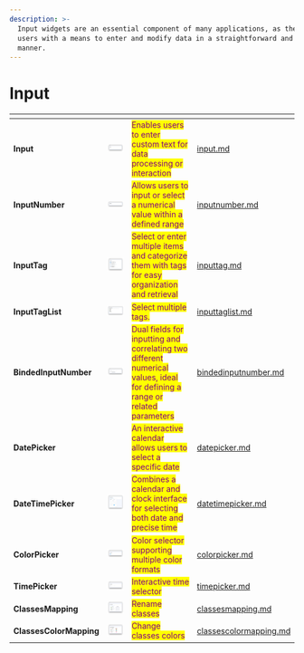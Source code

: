 ```yaml
---
description: >-
  Input widgets are an essential component of many applications, as they provide
  users with a means to enter and modify data in a straightforward and intuitive
  manner.
---
```


# Input

<table data-card-size="large" data-view="cards"><thead><tr><th></th><th></th><th></th><th data-hidden data-card-target data-type="content-ref"></th></tr></thead><tbody><tr><td><strong>Input</strong></td><td><img src="../../../.gitbook/assets/image (20).png" alt="" data-size="original"></td><td><mark style="color:purple;">Enables users to enter custom text for data processing or interaction</mark></td><td><a href="input.md">input.md</a></td></tr><tr><td><strong>InputNumber</strong></td><td><img src="../../../.gitbook/assets/widgets-inputNumber.png" alt=""></td><td><mark style="color:purple;">Allows users to input or select a numerical value within a defined range</mark></td><td><a href="inputnumber.md">inputnumber.md</a></td></tr><tr><td><strong>InputTag</strong></td><td><img src="../../../.gitbook/assets/widget-tagInput.png" alt=""></td><td><mark style="color:purple;">Select or enter multiple items and categorize them with tags for easy organization and retrieval</mark></td><td><a href="inputtag.md">inputtag.md</a></td></tr><tr><td><strong>InputTagList</strong></td><td><img src="../../../.gitbook/assets/widget-tagInputList.png" alt=""></td><td><mark style="color:purple;">Select multiple tags.</mark></td><td><a href="inputtaglist.md">inputtaglist.md</a></td></tr><tr><td><strong>BindedInputNumber</strong></td><td><img src="../../../.gitbook/assets/image (7).png" alt=""></td><td><mark style="color:purple;">Dual fields for inputting and correlating two different numerical values, ideal for defining a range or related parameters</mark></td><td><a href="bindedinputnumber.md">bindedinputnumber.md</a></td></tr><tr><td><strong>DatePicker</strong></td><td><img src="https://user-images.githubusercontent.com/79905215/226652706-16c62fd6-4230-440b-acbb-5256f10af3cf.png" alt=""></td><td><mark style="color:purple;">An interactive calendar allows users to select a specific date</mark></td><td><a href="datepicker.md">datepicker.md</a></td></tr><tr><td><strong>DateTimePicker</strong></td><td><img src="../../../.gitbook/assets/264597308-fec26f04-67d7-469d-b7d8-a0d783d3d873.png" alt=""></td><td><mark style="color:purple;">Combines a calendar and clock interface for selecting both date and precise time</mark><br></td><td><a href="datetimepicker.md">datetimepicker.md</a></td></tr><tr><td><strong>ColorPicker</strong></td><td><img src="../../../.gitbook/assets/color-picker.png" alt="" data-size="original"></td><td><mark style="color:purple;">Color selector supporting multiple color formats</mark></td><td><a href="colorpicker.md">colorpicker.md</a></td></tr><tr><td><strong>TimePicker</strong></td><td><img src="../../../.gitbook/assets/timepicker-default.png" alt="" data-size="original"></td><td><mark style="color:purple;">Interactive time selector</mark></td><td><a href="timepicker.md">timepicker.md</a></td></tr><tr><td><strong>ClassesMapping</strong></td><td><img src="../../../.gitbook/assets/image.png" alt="" data-size="original"></td><td><mark style="color:purple;">Rename classes</mark></td><td><a href="classesmapping.md">classesmapping.md</a></td></tr><tr><td><strong>ClassesColorMapping</strong></td><td><img src="../../../.gitbook/assets/image (1).png" alt="" data-size="original"></td><td><mark style="color:purple;">Change classes colors</mark></td><td><a href="classescolormapping.md">classescolormapping.md</a></td></tr></tbody></table>
